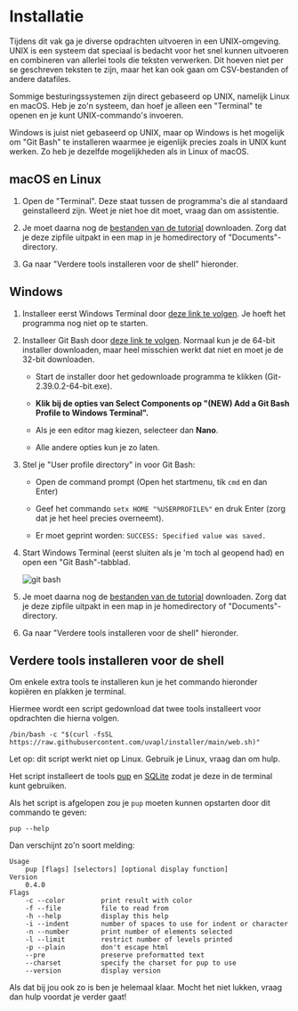 # Installatie

Tijdens dit vak ga je diverse opdrachten uitvoeren in een UNIX-omgeving.
UNIX is een systeem dat speciaal is bedacht voor het snel kunnen uitvoeren en combineren van allerlei tools die teksten verwerken. Dit hoeven niet per se geschreven teksten te zijn, maar het kan ook gaan om CSV-bestanden of andere datafiles.

Sommige besturingssystemen zijn direct gebaseerd op UNIX, namelijk Linux en macOS. Heb je zo'n systeem, dan hoef je alleen een "Terminal" te openen en je kunt UNIX-commando's invoeren.

Windows is juist niet gebaseerd op UNIX, maar op Windows is het mogelijk om "Git Bash" te installeren waarmee je eigenlijk precies zoals in UNIX kunt werken. Zo heb je dezelfde mogelijkheden als in Linux of macOS.

## macOS en Linux

1. Open de "Terminal". Deze staat tussen de programma's die al standaard geinstalleerd zijn. Weet je niet hoe dit moet, vraag dan om assistentie.

2. Je moet daarna nog de [bestanden van de tutorial](https://swcarpentry.github.io/shell-novice/data/shell-lesson-data.zip) downloaden. Zorg dat je deze zipfile uitpakt in een map in je homedirectory of "Documents"-directory.

3. Ga naar "Verdere tools installeren voor de shell" hieronder.

## Windows

1. Installeer eerst Windows Terminal door [deze link te volgen](https://aka.ms/terminal). Je hoeft het programma nog niet op te starten.

2. Installeer Git Bash door [deze link te volgen](https://git-scm.com/download/win). Normaal kun je de 64-bit installer downloaden, maar heel misschien werkt dat niet en moet je de 32-bit downloaden.

    - Start de installer door het gedownloade programma te klikken (Git-2.39.0.2-64-bit.exe).

    - **Klik bij de opties van Select Components op "(NEW) Add a Git Bash Profile to Windows Terminal".**

    - Als je een editor mag kiezen, selecteer dan **Nano**.

    - Alle andere opties kun je zo laten.

3. Stel je "User profile directory" in voor Git Bash:

    - Open de command prompt (Open het startmenu, tik `cmd` en dan Enter)

    - Geef het commando `setx HOME "%USERPROFILE%"` en druk Enter (zorg dat je het heel precies overneemt).
    
    - Er moet geprint worden: `SUCCESS: Specified value was saved.`

4. Start Windows Terminal (eerst sluiten als je 'm toch al geopend had) en open een "Git Bash"-tabblad.

    ![git bash](gitbash.png)

5. Je moet daarna nog de [bestanden van de tutorial](https://swcarpentry.github.io/shell-novice/data/shell-lesson-data.zip) downloaden. Zorg dat je deze zipfile uitpakt in een map in je homedirectory of "Documents"-directory.

6. Ga naar "Verdere tools installeren voor de shell" hieronder.

## Verdere tools installeren voor de shell

Om enkele extra tools te installeren kun je het commando hieronder kopiëren en plakken je terminal.

Hiermee wordt een script gedownload dat twee tools installeert voor opdrachten die hierna volgen.

    /bin/bash -c "$(curl -fsSL https://raw.githubusercontent.com/uvapl/installer/main/web.sh)"

Let op: dit script werkt niet op Linux. Gebruik je Linux, vraag dan om hulp.

Het script installeert de tools [pup](https://github.com/ericchiang/pup) en [SQLite](https://www.sqlite.org/index.html) zodat je deze in de terminal kunt gebruiken.

Als het script is afgelopen zou je `pup` moeten kunnen opstarten door dit commando te geven:

    pup --help

Dan verschijnt zo'n soort melding:

    Usage
        pup [flags] [selectors] [optional display function]
    Version
        0.4.0
    Flags
        -c --color         print result with color
        -f --file          file to read from
        -h --help          display this help
        -i --indent        number of spaces to use for indent or character
        -n --number        print number of elements selected
        -l --limit         restrict number of levels printed
        -p --plain         don't escape html
        --pre              preserve preformatted text
        --charset          specify the charset for pup to use
        --version          display version

Als dat bij jou ook zo is ben je helemaal klaar. Mocht het niet lukken, vraag dan hulp voordat je verder gaat!

